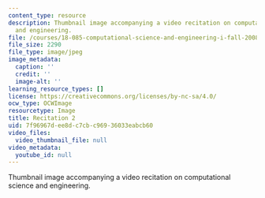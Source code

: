 ```yaml
---
content_type: resource
description: Thumbnail image accompanying a video recitation on computational science
  and engineering.
file: /courses/18-085-computational-science-and-engineering-i-fall-2008/7f96967dee8dc7cbc96936033eabcb60_r2.jpg
file_size: 2290
file_type: image/jpeg
image_metadata:
  caption: ''
  credit: ''
  image-alt: ''
learning_resource_types: []
license: https://creativecommons.org/licenses/by-nc-sa/4.0/
ocw_type: OCWImage
resourcetype: Image
title: Recitation 2
uid: 7f96967d-ee8d-c7cb-c969-36033eabcb60
video_files:
  video_thumbnail_file: null
video_metadata:
  youtube_id: null
---
```

Thumbnail image accompanying a video recitation on computational science and engineering.